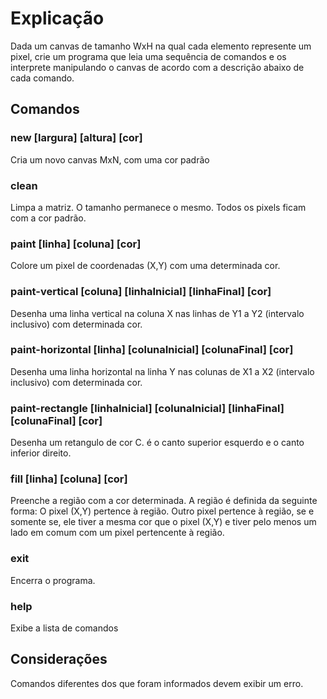 # Explicação

Dada um canvas de tamanho WxH na qual cada elemento represente um pixel, crie
um programa que leia uma sequência de comandos e os interprete manipulando o canvas de acordo com a descrição abaixo de cada comando.

## Comandos

### new [largura] [altura] [cor]
Cria um novo canvas MxN, com uma cor padrão

### clean
Limpa a matriz. O tamanho permanece o mesmo. Todos os pixels ficam com a cor padrão.

### paint [linha] [coluna] [cor]
Colore um pixel de coordenadas (X,Y) com uma determinada cor.

### paint-vertical [coluna] [linhaInicial] [linhaFinal] [cor]
Desenha uma linha vertical na coluna X nas linhas de Y1 a Y2 (intervalo
inclusivo) com determinada cor.

### paint-horizontal [linha] [colunaInicial] [colunaFinal] [cor]
Desenha uma linha horizontal na linha Y nas colunas de X1 a X2 (intervalo
inclusivo) com determinada cor.

### paint-rectangle [linhaInicial] [colunaInicial] [linhaFinal] [colunaFinal] [cor]
Desenha um retangulo de cor C. <linhaInicial> <colunaInicial> é o canto superior esquerdo e <linhaFinal> <colunaFinal> o
canto inferior direito.

### fill [linha] [coluna] [cor]
Preenche a região com a cor determinada. A região é definida da seguinte forma:
O pixel (X,Y) pertence à região. Outro pixel pertence à região, se e somente se,
ele tiver a mesma cor que o pixel (X,Y) e tiver pelo menos um lado em comum com
um pixel pertencente à região.

### exit
Encerra o programa.

### help
Exibe a lista de comandos

## Considerações
Comandos diferentes dos que foram informados devem exibir um erro.



